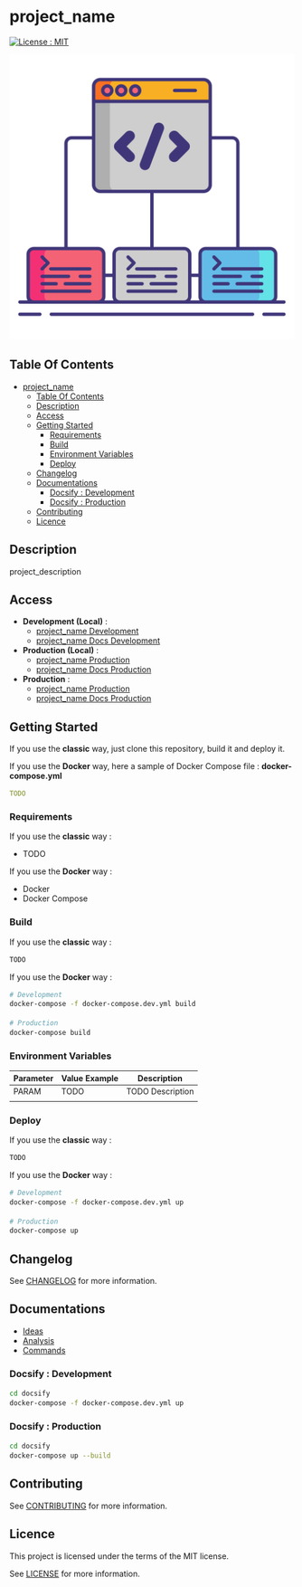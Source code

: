 # project_name

[![License : MIT](https://img.shields.io/badge/License-MIT-yellow.svg)](https://opensource.org/licenses/MIT)

![Icon](./icon.png)

## Table Of Contents

- [project_name](#project_name)
  - [Table Of Contents](#table-of-contents)
  - [Description](#description)
  - [Access](#access)
  - [Getting Started](#getting-started)
    - [Requirements](#requirements)
    - [Build](#build)
    - [Environment Variables](#environment-variables)
    - [Deploy](#deploy)
  - [Changelog](#changelog)
  - [Documentations](#documentations)
    - [Docsify : Development](#docsify--development)
    - [Docsify : Production](#docsify--production)
  - [Contributing](#contributing)
  - [Licence](#licence)

## Description

project_description

## Access

- **Development (Local)** :
  - [project_name Development](http://localhost)
  - [project_name Docs Development](http://localhost:6007)
- **Production (Local)** :
  - [project_name Production](http://localhost)
  - [project_name Docs Production](http://localhost:6007)
- **Production** :
  - [project_name Production](https://project_name_raw)
  - [project_name Docs Production](https://project_name_raw-docs)

## Getting Started

If you use the **classic** way, just clone this repository, build it and deploy it.

If you use the **Docker** way, here a sample of Docker Compose file : **docker-compose.yml**

```yaml
TODO
```

### Requirements

If you use the **classic** way :

- TODO

If you use the **Docker** way :

- Docker
- Docker Compose

### Build

If you use the **classic** way :

```bash
TODO
```

If you use the **Docker** way :

```bash
# Development
docker-compose -f docker-compose.dev.yml build

# Production
docker-compose build
```

### Environment Variables

| Parameter | Value Example | Description |
|-|-|-|
| PARAM | TODO | TODO Description |
|  |  |  |

### Deploy

If you use the **classic** way :

```bash
TODO
```

If you use the **Docker** way :

```bash
# Development
docker-compose -f docker-compose.dev.yml up

# Production
docker-compose up
```

## Changelog

See [CHANGELOG](./CHANGELOG.md) for more information.

## Documentations

- [Ideas](./docs/ideas.md)
- [Analysis](./docs/analysis.md)
- [Commands](./docs/commands.md)

### Docsify : Development

```bash
cd docsify
docker-compose -f docker-compose.dev.yml up
```

### Docsify : Production

```bash
cd docsify
docker-compose up --build
```

## Contributing

See [CONTRIBUTING](./CONTRIBUTING.md) for more information.

## Licence

This project is licensed under the terms of the MIT license.

See [LICENSE](./LICENCE.md) for more information.
